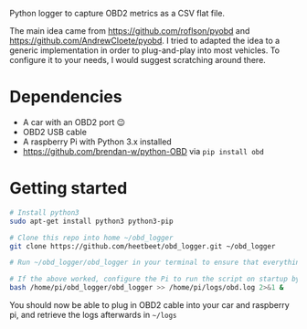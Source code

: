 Python logger to capture OBD2 metrics as a CSV flat file.

The main idea came from https://github.com/roflson/pyobd and https://github.com/AndrewCloete/pyobd. I tried to adapted the idea to a generic implementation in order to plug-and-play into most vehicles. To configure it to your needs, I would suggest scratching around there.

# Dependencies
- A car with an OBD2 port 😉
- OBD2 USB cable
- A raspberry Pi with Python 3.x installed
- https://github.com/brendan-w/python-OBD via `pip install obd`

# Getting started
```sh
# Install python3
sudo apt-get install python3 python3-pip

# Clone this repo into home ~/obd_logger
git clone https://github.com/heetbeet/obd_logger.git ~/obd_logger

# Run ~/obd_logger/obd_logger in your terminal to ensure that everythin is working

# If the above worked, configure the Pi to run the script on startup by adding the following line to /etc/rc.local
bash /home/pi/obd_logger/obd_logger >> /home/pi/logs/obd.log 2>&1 &
```

You should now be able to plug in OBD2 cable into your car and raspberry pi, and retrieve the logs afterwards in `~/logs`
